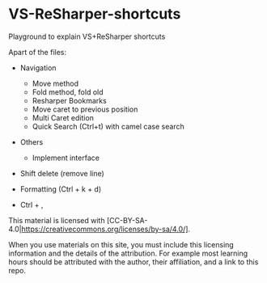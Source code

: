 # VS-ReSharper-shortcuts
Playground to explain VS+ReSharper shortcuts

Apart of the files:


- Navigation
  - Move method
  - Fold method, fold old
  - Resharper Bookmarks
  - Move caret to previous position
  - Multi Caret edition
  - Quick Search (Ctrl+t) with camel case search

- Others 
  - Implement interface
  
- Shift delete (remove line)
- Formatting (Ctrl + k + d)

- Ctrl + ,

This material is licensed with [CC-BY-SA-4.0|https://creativecommons.org/licenses/by-sa/4.0/].

When you use materials on this site, you must include this licensing information and the details of the attribution. For example most learning hours should be attributed with the author, their affiliation, and a link to this repo. 
